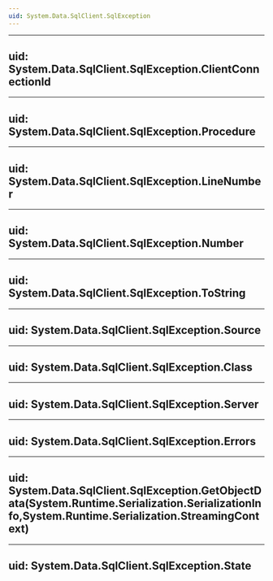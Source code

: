 ```yaml
---
uid: System.Data.SqlClient.SqlException
---
```


---
uid: System.Data.SqlClient.SqlException.ClientConnectionId
---

---
uid: System.Data.SqlClient.SqlException.Procedure
---

---
uid: System.Data.SqlClient.SqlException.LineNumber
---

---
uid: System.Data.SqlClient.SqlException.Number
---

---
uid: System.Data.SqlClient.SqlException.ToString
---

---
uid: System.Data.SqlClient.SqlException.Source
---

---
uid: System.Data.SqlClient.SqlException.Class
---

---
uid: System.Data.SqlClient.SqlException.Server
---

---
uid: System.Data.SqlClient.SqlException.Errors
---

---
uid: System.Data.SqlClient.SqlException.GetObjectData(System.Runtime.Serialization.SerializationInfo,System.Runtime.Serialization.StreamingContext)
---

---
uid: System.Data.SqlClient.SqlException.State
---
